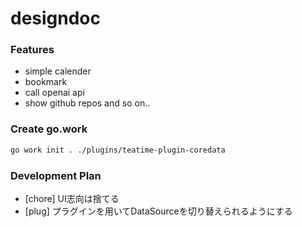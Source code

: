 # designdoc
### Features
- simple calender
- bookmark
- call openai api
- show github repos
and so on..

### Create go.work
```bash
go work init . ./plugins/teatime-plugin-coredata
```

### Development Plan
- [chore] UI志向は捨てる
- [plug] プラグインを用いてDataSourceを切り替えられるようにする

